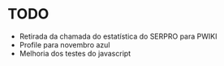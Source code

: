 # TODO

* Retirada da chamada do estatística do SERPRO para PWIKI
* Profile para novembro azul
* Melhoria dos testes do javascript

